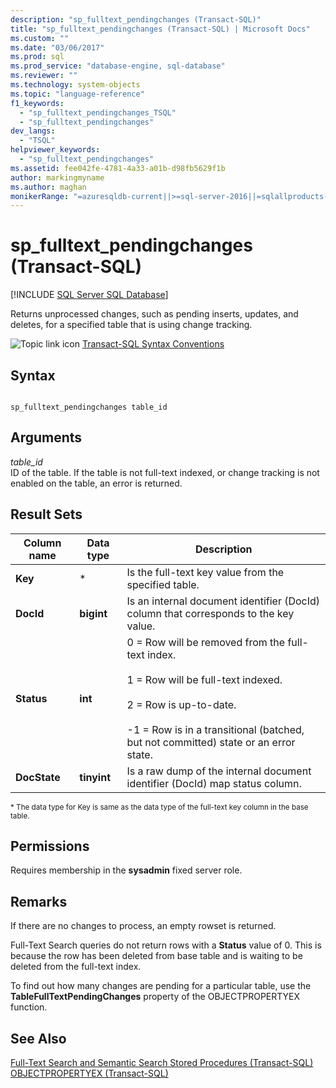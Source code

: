 ```yaml
---
description: "sp_fulltext_pendingchanges (Transact-SQL)"
title: "sp_fulltext_pendingchanges (Transact-SQL) | Microsoft Docs"
ms.custom: ""
ms.date: "03/06/2017"
ms.prod: sql
ms.prod_service: "database-engine, sql-database"
ms.reviewer: ""
ms.technology: system-objects
ms.topic: "language-reference"
f1_keywords: 
  - "sp_fulltext_pendingchanges_TSQL"
  - "sp_fulltext_pendingchanges"
dev_langs: 
  - "TSQL"
helpviewer_keywords: 
  - "sp_fulltext_pendingchanges"
ms.assetid: fee042fe-4781-4a33-a01b-d98fb5629f1b
author: markingmyname
ms.author: maghan
monikerRange: "=azuresqldb-current||>=sql-server-2016||=sqlallproducts-allversions||>=sql-server-linux-2017||=azuresqldb-mi-current"
---
```

# sp_fulltext_pendingchanges (Transact-SQL)
[!INCLUDE [SQL Server SQL Database](../../includes/applies-to-version/sql-asdb.md)]

  Returns unprocessed changes, such as pending inserts, updates, and deletes, for a specified table that is using change tracking.  
  
 ![Topic link icon](../../database-engine/configure-windows/media/topic-link.gif "Topic link icon") [Transact-SQL Syntax Conventions](../../t-sql/language-elements/transact-sql-syntax-conventions-transact-sql.md)  
  
## Syntax  
  
```  
  
sp_fulltext_pendingchanges table_id  
```  
  
## Arguments  
 *table_id*  
 ID of the table. If the table is not full-text indexed, or change tracking is not enabled on the table, an error is returned.  
  
## Result Sets  
  
|Column name|Data type|Description|  
|-----------------|---------------|-----------------|  
|**Key**|*|Is the full-text key value from the specified table.|  
|**DocId**|**bigint**|Is an internal document identifier (DocId) column that corresponds to the key value.|  
|**Status**|**int**|0 = Row will be removed from the full-text index.<br /><br /> 1 = Row will be full-text indexed.<br /><br /> 2 = Row is up-to-date.<br /><br /> -1 = Row is in a transitional (batched, but not committed) state or an error state.|  
|**DocState**|**tinyint**|Is a raw dump of the internal document identifier (DocId) map status column.|  
  
 <sup>* The data type for Key is same as the data type of the full-text key column in the base table.</sup>  
  
## Permissions  
 Requires membership in the **sysadmin** fixed server role.  
  
## Remarks  
 If there are no changes to process, an empty rowset is returned.  
  
 Full-Text Search queries do not return rows with a **Status** value of 0. This is because the row has been deleted from base table and is waiting to be deleted from the full-text index.  
  
 To find out how many changes are pending for a particular table, use the **TableFullTextPendingChanges** property of the OBJECTPROPERTYEX function.  
  
## See Also  
 [Full-Text Search and Semantic Search Stored Procedures &#40;Transact-SQL&#41;](../../relational-databases/system-stored-procedures/full-text-search-and-semantic-search-stored-procedures-transact-sql.md)   
 [OBJECTPROPERTYEX &#40;Transact-SQL&#41;](../../t-sql/functions/objectpropertyex-transact-sql.md)  
  
  
